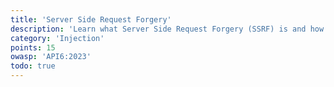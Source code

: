 ```yaml
---
title: 'Server Side Request Forgery'
description: 'Learn what Server Side Request Forgery (SSRF) is and how to prevent it.'
category: 'Injection'
points: 15
owasp: 'API6:2023'
todo: true
---
```

